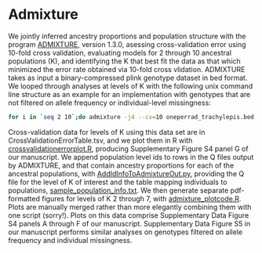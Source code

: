 # Admixture
We jointly inferred ancestry proportions and population structure with the program [ADMIXTURE](https://genome.cshlp.org/content/19/9/1655.full), version 1.3.0, asessing cross-validation error using 10-fold cross validation, evaluating models for 2 through 10 ancestral populations (K), and identifying the K that best fit the data as that which minimized the error rate obtained via 10-fold cross vlidation. ADMIXTURE takes as input a binary-compressed plink genotype dataset in bed format. We looped through analyses at levels of K with the following unix command line structure as an example for an implementation with genotypes that are not filtered on allele frequency or individual-level missingness:
```bash
for i in `seq 2 10`;do admixture -j4 --cv=10 oneperrad_trachylepis.bed $i > admixture_trachylepis_unfiltered_k${i}.log 2>&1;done
```
Cross-validation data for levels of K using this data set are in CrossValidationErrorTable.tsv, and we plot them in R with [crossvalidationerrorplot.R](https://github.com/adamfreedman/TrachylepisAffinisSpeciation/blob/master/admixture/Scripts/crossvalidationerrorplot.R), producing Supplementary Figure S4 panel G of our manuscript. We append population level ids to rows in the Q files output by ADMIXTURE, and that contain ancestry proportions for each of the ancestral populations, with [AddIdInfoToAdmixtureOut.py](https://github.com/adamfreedman/TrachylepisAffinisSpeciation/blob/master/admixture/Scripts/AddIdInfoToAdmixtureOut.py), providing the Q file for the level of K of interest and the table mapping individuals to populations, [sample_population_info.txt](https://github.com/adamfreedman/TrachylepisAffinisSpeciation/blob/master/sampling/sample_population_info.txt). We then generate separate pdf-formatted figures for levels of K 2 through 7, with [admixture_plotcode.R](https://github.com/adamfreedman/TrachylepisAffinisSpeciation/blob/master/admixture/Scripts/admixture_plotcode.R). Plots are manually merged rather than more elegantly combining them with one script (sorry!). Plots on this data comprise Supplementary Data Figure S4 panels A through F of our manuscript. Supplementary Data Figure S5 in our manuscript performs similar analyses on genotypes filtered on allele frequency and individual missingness. 


